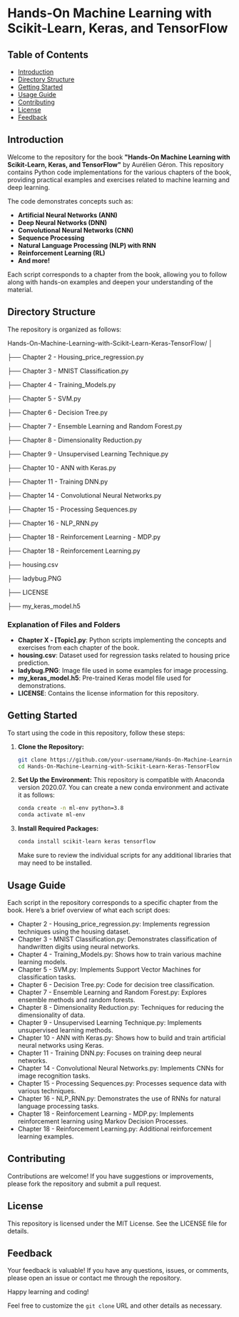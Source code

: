 # Hands-On Machine Learning with Scikit-Learn, Keras, and TensorFlow

## Table of Contents

- [Introduction](#introduction)
- [Directory Structure](#directory-structure)
- [Getting Started](#getting-started)
- [Usage Guide](#usage-guide)
- [Contributing](#contributing)
- [License](#license)
- [Feedback](#feedback)

## Introduction

Welcome to the repository for the book **"Hands-On Machine Learning with Scikit-Learn, Keras, and TensorFlow"** by Aurélien Géron. This repository contains Python code implementations for the various chapters of the book, providing practical examples and exercises related to machine learning and deep learning.

The code demonstrates concepts such as:

- **Artificial Neural Networks (ANN)**
- **Deep Neural Networks (DNN)**
- **Convolutional Neural Networks (CNN)**
- **Sequence Processing**
- **Natural Language Processing (NLP) with RNN**
- **Reinforcement Learning (RL)**
- **And more!**

Each script corresponds to a chapter from the book, allowing you to follow along with hands-on examples and deepen your understanding of the material.

## Directory Structure

The repository is organized as follows:

Hands-On-Machine-Learning-with-Scikit-Learn-Keras-TensorFlow/
│

├── Chapter 2 - Housing_price_regression.py

├── Chapter 3 - MNIST Classification.py

├── Chapter 4 - Training_Models.py

├── Chapter 5 - SVM.py

├── Chapter 6 - Decision Tree.py

├── Chapter 7 - Ensemble Learning and Random Forest.py

├── Chapter 8 - Dimensionality Reduction.py

├── Chapter 9 - Unsupervised Learning Technique.py

├── Chapter 10 - ANN with Keras.py

├── Chapter 11 - Training DNN.py

├── Chapter 14 - Convolutional Neural Networks.py

├── Chapter 15 - Processing Sequences.py

├── Chapter 16 - NLP_RNN.py

├── Chapter 18 - Reinforcement Learning - MDP.py

├── Chapter 18 - Reinforcement Learning.py

├── housing.csv

├── ladybug.PNG

├── LICENSE

├── my_keras_model.h5


### Explanation of Files and Folders

- **Chapter X - [Topic].py**: Python scripts implementing the concepts and exercises from each chapter of the book.
- **housing.csv**: Dataset used for regression tasks related to housing price prediction.
- **ladybug.PNG**: Image file used in some examples for image processing.
- **my_keras_model.h5**: Pre-trained Keras model file used for demonstrations.
- **LICENSE**: Contains the license information for this repository.

## Getting Started

To start using the code in this repository, follow these steps:

1. **Clone the Repository:**
   ```bash
   git clone https://github.com/your-username/Hands-On-Machine-Learning-with-Scikit-Learn-Keras-TensorFlow.git
   cd Hands-On-Machine-Learning-with-Scikit-Learn-Keras-TensorFlow
   ```


2. **Set Up the Environment:**
    This repository is compatible with Anaconda version 2020.07. You can create a new conda environment and activate it as follows:
    ```bash
    conda create -n ml-env python=3.8
    conda activate ml-env
    ```

3. **Install Required Packages:**

    ```bash
    conda install scikit-learn keras tensorflow
    ```
    Make sure to review the individual scripts for any additional libraries that may need to be installed.

## Usage Guide
Each script in the repository corresponds to a specific chapter from the book. Here’s a brief overview of what each script does:

   - Chapter 2 - Housing_price_regression.py: Implements regression techniques using the housing dataset.
   - Chapter 3 - MNIST Classification.py: Demonstrates classification of handwritten digits using neural networks.
   - Chapter 4 - Training_Models.py: Shows how to train various machine learning models.
   - Chapter 5 - SVM.py: Implements Support Vector Machines for classification tasks.
   - Chapter 6 - Decision Tree.py: Code for decision tree classification.
   - Chapter 7 - Ensemble Learning and Random Forest.py: Explores ensemble methods and random forests.
   - Chapter 8 - Dimensionality Reduction.py: Techniques for reducing the dimensionality of data.
   - Chapter 9 - Unsupervised Learning Technique.py: Implements unsupervised learning methods.
   - Chapter 10 - ANN with Keras.py: Shows how to build and train artificial neural networks using Keras.
   - Chapter 11 - Training DNN.py: Focuses on training deep neural networks.
   - Chapter 14 - Convolutional Neural Networks.py: Implements CNNs for image recognition tasks.
   - Chapter 15 - Processing Sequences.py: Processes sequence data with various techniques.
   - Chapter 16 - NLP_RNN.py: Demonstrates the use of RNNs for natural language processing tasks.
   - Chapter 18 - Reinforcement Learning - MDP.py: Implements reinforcement learning using Markov Decision Processes.
   - Chapter 18 - Reinforcement Learning.py: Additional reinforcement learning examples.

## Contributing
Contributions are welcome! If you have suggestions or improvements, please fork the repository and submit a pull request.

## License
This repository is licensed under the MIT License. See the LICENSE file for details.

## Feedback
Your feedback is valuable! If you have any questions, issues, or comments, please open an issue or contact me through the repository.

Happy learning and coding!

Feel free to customize the `git clone` URL and other details as necessary.
